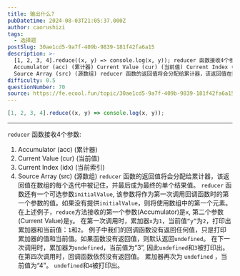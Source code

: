 ```yaml
---
title: 输出什么?
pubDatetime: 2024-08-03T21:05:37.000Z
author: caorushizi
tags:
  - 选择题
postSlug: 30ae1cd5-9a7f-409b-9839-181f42fa6a15
description: >-
  [1, 2, 3, 4].reduce((x, y) => console.log(x, y)); reducer 函数接收4个参数:
  Accumulator (acc) (累计器) Current Value (cur) (当前值) Current Index (idx) (当前索引)
  Source Array (src) (源数组) reducer 函数的返回值将会分配给累计器，该返回值在数组
difficulty: 0.5
questionNumber: 70
source: https://fe.ecool.fun/topic/30ae1cd5-9a7f-409b-9839-181f42fa6a15
---
```


```javascript
[1, 2, 3, 4].reduce((x, y) => console.log(x, y));
```

---

`reducer` 函数接收4个参数:

1. Accumulator (acc) (累计器)
2. Current Value (cur) (当前值)
3. Current Index (idx) (当前索引)
4. Source Array (src) (源数组)
   `reducer` 函数的返回值将会分配给累计器，该返回值在数组的每个迭代中被记住，并最后成为最终的单个结果值。
   `reducer` 函数还有一个可选参数`initialValue`, 该参数将作为第一次调用回调函数时的第一个参数的值。如果没有提供`initialValue`，则将使用数组中的第一个元素。
   在上述例子，`reduce`方法接收的第一个参数(Accumulator)是`x`, 第二个参数(Current Value)是`y`。
   在第一次调用时，累加器`x`为`1`，当前值`“y”`为`2`，打印出累加器和当前值：`1`和`2`。
   例子中我们的回调函数没有返回任何值，只是打印累加器的值和当前值。如果函数没有返回值，则默认返回`undefined`。 在下一次调用时，累加器为`undefined`，当前值为“3”, 因此`undefined`和`3`被打印出。
   在第四次调用时，回调函数依然没有返回值。 累加器再次为 `undefined` ，当前值为“4”。 `undefined`和`4`被打印出。
